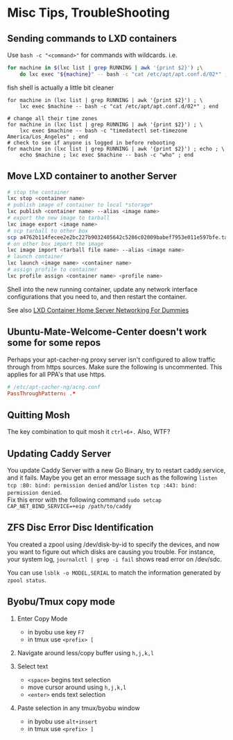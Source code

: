 # Misc Tips, TroubleShooting

## Sending commands to LXD containers

Use `bash -c "<command>"` for commands with wildcards. i.e.

```bash
for machine in $(lxc list | grep RUNNING | awk '{print $2}') ;\
    do lxc exec "${machine}" -- bash -c "cat /etc/apt/apt.conf.d/02*" ; done
```

fish shell is actually a little bit cleaner

```fish
for machine in (lxc list | grep RUNNING | awk '{print $2}') ; \
    lxc exec $machine -- bash -c "cat /etc/apt/apt.conf.d/02*" ; end
```

```fish
# change all their time zones
for machine in (lxc list | grep RUNNING | awk '{print $2}') ; \
    lxc exec $machine -- bash -c "timedatectl set-timezone America/Los_Angeles" ; end
# check to see if anyone is logged in before rebooting
for machine in (lxc list | grep RUNNING | awk '{print $2}') ; echo ; \
    echo $machine ; lxc exec $machine -- bash -c "who" ; end 
```

## Move LXD container to another Server

```bash
# stop the container
lxc stop <container name>
# publish image of container to local *storage*
lxc publish <container name> --alias <image name>
# export the new image to tarball
lxc image export <image name>
# scp tarball to other box
scp a4762b114fecee2e2bc227b9032405642c5286c02009babef7953e011e597bfe.tar.gz server:
# on other box import the image
lxc image import <tarball file name> --alias <image name>
# launch container
lxc launch <image name> <container name>
# assign profile to container
lxc profile assign <container name> <profile name>
```

Shell into the new running container, update any network interface
configurations that you need to, and then restart the container.

See also
[LXD Container Home Server Networking For Dummies](lxd_container_home_server_networking_for_dummies.md)

## Ubuntu-Mate-Welcome-Center doesn't work some for some repos

Perhaps your apt-cacher-ng proxy server isn't configured to allow 
traffic through from https sources. Make sure the following is
uncommented. This applies for all PPA's that use https.

```conf
# /etc/apt-cacher-ng/acng.conf
PassThroughPattern: .*
```

## Quitting Mosh

The key combination to quit mosh it `ctrl+6+.`
Also, WTF?

## Updating Caddy Server

You update Caddy Server with a new Go Binary, try to restart caddy.service, and it fails.
Maybe you get an error message such as the following `listen tcp :80: bind: permission denied` and/or
`listen tcp :443: bind: permission denied`.  
Fix this error with the following command `sudo setcap CAP_NET_BIND_SERVICE=+eip /path/to/caddy`

## ZFS Disc Error Disc Identification

You created a zpool using /dev/disk-by-id to specify the devices, and now you want to figure out
which disks are causing you trouble.  For instance, your system log, `journalctl | grep -i fail`
shows read error on /dev/sdc.  

You can use `lsblk -o MODEL,SERIAL` to match the information generated by `zpool status`.

## Byobu/Tmux copy mode

1. Enter Copy Mode 
    * in byobu use key `F7`
    * in tmux use `<prefix> [`

2. Navigate around less/copy buffer using `h,j,k,l`

3. Select text
    * `<space>` begins text selection
    * move cursor around using `h,j,k,l`
    * `<enter>` ends text selection

4. Paste selection in any tmux/byobu window
    * in byobu use `alt+insert`
    * in  tmux use `<prefix> ]`

